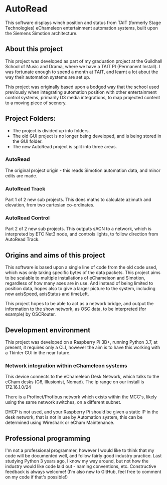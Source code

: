 # AutoRead

This software displays winch position and status from TAIT (formerly Stage Technologies) eChameleon entertainment automation systems, built upon the Siemens Simotion architecture.

## About this project
This project was developed as part of my graduation project at the Guildhall School of Music and Drama, where we have a TAIT PI (Permanent Install). I was fortunate enough to spend a month at TAIT, and learnt a lot about the way their automation systems are set up.

This project was originally based upon a bodged way that the school used previously when integrating automation position with other entertainment control systems, primarily D3 media integrations, to map projected content to a moving piece of scenery.

## Project Folders:
- The project is divided up into folders.
- The old GUI project is no longer being developed, and is being stored in the GUI folder.
- The new AutoRead project is split into three areas.
### AutoRead
The original project origin - this reads Simotion automation data, and minor edits are made.
### AutoRead Track
Part 1 of 2 new sub projects. This does maths to calculate azimuth and elevation, from two cartesian co-ordinates.
### AutoRead Control
Part 2 of 2 new sub projects. This outputs sACN to a network, which is interpreted by ETC Net3 node, and controls lights, to follow direction from AutoRead Track.


## Origins and aims of this project
This software is based upon a single line of code from the old code used, which was only taking specific bytes of the data packets. This project aims to be scalable to multiple installations of eChameleon and Simotion, regardless of how many axes are in use. And instead of being limited to position data, hopes also to give a larger picture to the system, including now axisSpeed, axisStatus and timeLeft.

This project hopes to be able to act as a network bridge, and output the information to the show network, as OSC data, to be interpreted (for example) by OSCRouter.

## Development environment
This project was developed on a Raspberry Pi 3B+, running Python 3.7, at present, it requires only a CLI, however the aim is to have this working with a Tkinter GUI in the near future.

### Network integration within eChameleon systems
This device connects to the eChameleon Desk Network, which talks to the eCham desks (G6, Illusionist, Nomad).
The ip range on our install is 172.16.1.0/24

There is a Profinet/Profibus network which exists within the MCC's, likely using the same network switches, on a different subnet.

DHCP is not used, and your Raspberry Pi should be given a static IP in the desk network, that is not in use by Automation system, this can be determined using Wireshark or eCham Maintenance.

## Professional programming
I'm not a professional programmer, however I would like to think that my code will be documented well, and follow fairly good industry practice.
Last studying Python 3 years ago, I know my way around, but not how the industry would like code laid out - naming conventions, etc.
Constructive feedback is always welcome! (I'm also new to GitHub, feel free to comment on my code if that's possible!)
